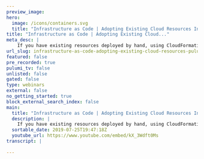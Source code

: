 ```yaml
---
preview_image:
hero:
  image: /icons/containers.svg
  title: "Infrastructure as Code | Adopting Existing Cloud Resources Into Pulumi"
title: "Infrastructure as Code | Adopting Existing Cloud..."
meta_desc: |
    If you have existing resources deployed by hand, using CloudFormation, or using Terraform, you can adopt them into Pulumi to start managing your cl...
url_slug: infrastructure-as-code-adopting-existing-cloud-resources-pulumi
featured: false
pre_recorded: true
pulumi_tv: false
unlisted: false
gated: false
type: webinars
external: false
no_getting_started: true
block_external_search_index: false
main:
  title: "Infrastructure as Code | Adopting Existing Cloud Resources Into Pulumi"
  description: |
    If you have existing resources deployed by hand, using CloudFormation, or using Terraform, you can adopt them into Pulumi to start managing your cloud infrastructure using Pulumi instead.  This video covers: • Deploying some "existing" Azure infrastructure (resource group, networking and VM) using Terraform • Creating a Pulumi program that describes the same infrastructure using tf2pulumi • Showing that by default this will create new infrastructure • Using the new import: id feature to import a resource • Highlighting how Pulumi helps ensure you correctly described the desired state of your infrastructure (so that you don't accidentally replace adopted resources) • Getting the ids from the .tfstate file • Importing the full infrastructure into Pulumi • Showing that this allows managing the resources in https://app.pulumi.com (like linking to resources in Azure Portal) • Adding a tag to the VM with Pulumi and showing that we can now make changes to the existing resource using Pulumi • Discussing how to manage import IDs via config in cases where there are multiple instances (dev, stage) of a deployment • Discussing when import can/should be removed from code once imports are complete
  sortable_date: 2019-07-25T19:47:18Z
  youtube_url: https://www.youtube.com/embed/kX_3Wdft0Ms
transcript: |
    
---
```

